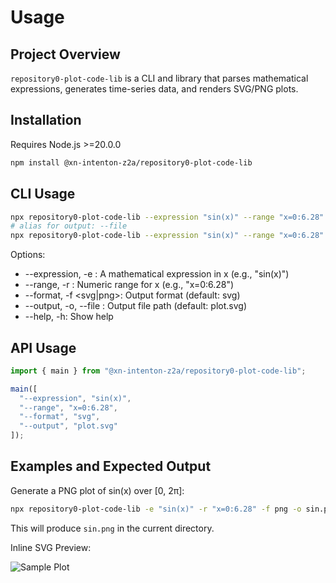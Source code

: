 # Usage

## Project Overview

`repository0-plot-code-lib` is a CLI and library that parses mathematical expressions, generates time-series data, and renders SVG/PNG plots.

## Installation

Requires Node.js >=20.0.0

```bash
npm install @xn-intenton-z2a/repository0-plot-code-lib
```

## CLI Usage

```bash
npx repository0-plot-code-lib --expression "sin(x)" --range "x=0:6.28" --output output.svg
# alias for output: --file
npx repository0-plot-code-lib --expression "sin(x)" --range "x=0:6.28" --file output.svg
```

Options:

- --expression, -e <expr>: A mathematical expression in x (e.g., "sin(x)")
- --range, -r <range>: Numeric range for x (e.g., "x=0:6.28")
- --format, -f <svg|png>: Output format (default: svg)
- --output, -o, --file <file>: Output file path (default: plot.svg)
- --help, -h: Show help

## API Usage

```js
import { main } from "@xn-intenton-z2a/repository0-plot-code-lib";

main([
  "--expression", "sin(x)",
  "--range", "x=0:6.28",
  "--format", "svg",
  "--output", "plot.svg"
]);
```

## Examples and Expected Output

Generate a PNG plot of sin(x) over [0, 2π]:

```bash
npx repository0-plot-code-lib -e "sin(x)" -r "x=0:6.28" -f png -o sin.png
```

This will produce `sin.png` in the current directory.

Inline SVG Preview:

![Sample Plot](https://via.placeholder.com/400x200.svg?text=Sample+Plot)
